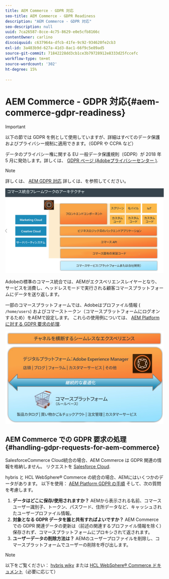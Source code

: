 ```yaml
---
title: AEM Commerce - GDPR 対応
seo-title: AEM Commerce - GDPR Readiness
description: "AEM Commerce - GDPR 対応"
seo-description: null
uuid: 7ca26587-8cce-4c75-8629-e0e5cfb8166c
contentOwner: carlino
discoiquuid: c637964a-dfcb-41fe-9c92-934620fe2cb3
exl-id: 3a483b9d-627a-41d3-8ac1-66f9c5e89ad5
source-git-commit: 71842228dd3cb1ce3b79728912e8333d25fccefc
workflow-type: tm+mt
source-wordcount: '302'
ht-degree: 15%

---
```


# AEM Commerce - GDPR 対応{#aem-commerce-gdpr-readiness}

>[!IMPORTANT]
>
>以下の節では GDPR を例として使用していますが、詳細はすべてのデータ保護およびプライバシー規制に適用できます。（GDPR や CCPA など）

データのプライバシー権に関する EU 一般データ保護規則（GDPR）が 2018 年 5 月に発効します。詳しくは、 [GDPR ページ (Adobeプライバシーセンター )](https://business.adobe.com/privacy/general-data-protection-regulation.html).

>[!NOTE]
>
>詳しくは、 [AEM GDPR 対応](/help/managing/data-protection-and-privacy.md) 詳しくは、を参照してください。

![screen_shot_2018-03-22at111606](assets/screen_shot_2018-03-22at111606.jpg)

Adobeの標準のコマース統合では、AEMがエクスペリエンスレイヤーとなり、サービスを消費し、ヘッドレスモードで実行される顧客コマースプラットフォームにデータを送り返します。

一部のコマースプラットフォームでは、Adobeはプロファイル情報 ( `/home/users`) およびコマーストークン（コマースプラットフォームにログオンするため）をAEMで設定します。 これらの使用例については、 [AEM Platform に対する GDPR 要求の処理](/help/sites-administering/handling-gdpr-requests-for-aem-platform.md).

![screen_shot_2018-03-22at111621](assets/screen_shot_2018-03-22at111621.jpg)

## AEM Commerce での GDPR 要求の処理 {#handling-gdpr-requests-for-aem-commerce}

SalesforceCommerce Cloud統合の場合、AEM Commerce は GDPR 関連の情報を格納しません。 リクエストを [Salesforce Cloud](https://documentation.b2c.commercecloud.salesforce.com/DOC1/index.jsp).

hybris と HCL WebSphere® Commerce の統合の場合、AEMにはいくつかのデータがあります。 以下を使用： [AEM Platform GDPR の手順](/help/sites-administering/handling-gdpr-requests-for-aem-platform.md) そして、次の質問を考慮します。

1. **データはどこに保存/使用されますか？** AEMから表示される名前、コマースユーザー識別子、トークン、パスワード、住所データなど、キャッシュされたユーザープロファイル情報。
1. **対象となる GDPR データを誰と共有すればよいですか？** AEM Commerce での GDPR 関連データの更新は（前述の関連するプロファイル情報を除く）保存されず、コマースプラットフォームにプロキシされて返されます。
1. **ユーザーデータの削除方法は？** AEMのユーザープロファイルを削除し、コマースプラットフォームでユーザーの削除を呼び出します。

>[!NOTE]
>
>以下をご覧ください： [hybris wiky](https://wiki.hybris.com/) または [HCL WebSphere® Commerce ドキュメント](https://help.hcltechsw.com/commerce/index.html)（必要に応じて）
